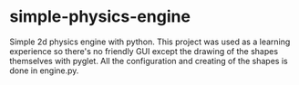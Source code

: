 # simple-physics-engine
Simple 2d physics engine with python. This project was used as a learning experience so there's no friendly GUI except the 
drawing of the shapes themselves with pyglet. All the configuration and creating of the shapes is done in engine.py.

